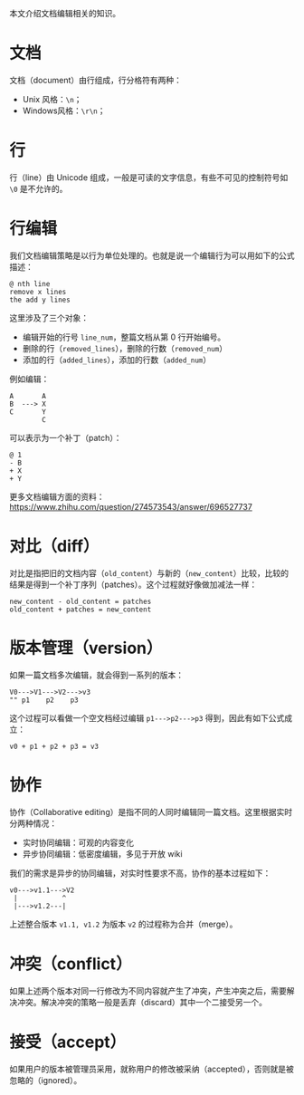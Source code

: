 本文介绍文档编辑相关的知识。

# 文档

文档（document）由行组成，行分格符有两种：

- Unix 风格：`\n`；
- Windows风格：`\r\n`；

# 行

行（line）由 Unicode 组成，一般是可读的文字信息，有些不可见的控制符号如 `\0` 是不允许的。

# 行编辑

我们文档编辑策略是以行为单位处理的。也就是说一个编辑行为可以用如下的公式描述：

```shell
@ nth line
remove x lines
the add y lines
```

这里涉及了三个对象：

- 编辑开始的行号 `line_num`，整篇文档从第 0 行开始编号。
- 删除的行（`removed_lines`），删除的行数（`removed_num`）
- 添加的行（`added_lines`），添加的行数（`added_num`）

例如编辑：

```shell
A       A
B  ---> X
C       Y
        C
```

可以表示为一个补丁（patch）：

```
@ 1
- B
+ X
+ Y
```

更多文档编辑方面的资料：https://www.zhihu.com/question/274573543/answer/696527737

# 对比（diff）

对比是指把旧的文档内容（`old_content`）与新的（`new_content`）比较，比较的结果是得到一个补丁序列（patches）。这个过程就好像做加减法一样：

```shell
new_content - old_content = patches
old_content + patches = new_content
```

# 版本管理（version）

如果一篇文档多次编辑，就会得到一系列的版本：

```shell
V0--->V1--->V2--->v3
"" p1    p2    p3
```

这个过程可以看做一个空文档经过编辑  `p1--->p2--->p3` 得到，因此有如下公式成立：

```shell
v0 + p1 + p2 + p3 = v3
```

# 协作

协作（Collaborative editing）是指不同的人同时编辑同一篇文档。这里根据实时分两种情况：

- 实时协同编辑：可观的内容变化
- 异步协同编辑：低密度编辑，多见于开放 wiki

我们的需求是异步的协同编辑，对实时性要求不高，协作的基本过程如下：

```shell
v0--->v1.1--->V2
 |           ^
 |--->v1.2---|
```

上述整合版本 `v1.1, v1.2` 为版本 `v2` 的过程称为合并（merge）。

# 冲突（conflict）

如果上述两个版本对同一行修改为不同内容就产生了冲突，产生冲突之后，需要解决冲突。解决冲突的策略一般是丢弃（discard）其中一个二接受另一个。

# 接受（accept）

如果用户的版本被管理员采用，就称用户的修改被采纳（accepted），否则就是被忽略的（ignored）。



